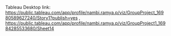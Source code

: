 Tableau Desktop link: 
https://public.tableau.com/app/profile/nambi.ramya.p/viz/GroupProject_16980589627240/Story1?publish=yes ,
https://public.tableau.com/app/profile/nambi.ramya.p/viz/GroupProject1_16984285533680/Sheet14
